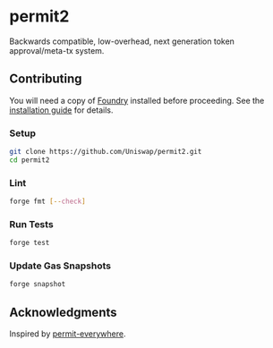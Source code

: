 # permit2

Backwards compatible, low-overhead, next generation token approval/meta-tx system.

## Contributing

You will need a copy of [Foundry](https://github.com/foundry-rs/foundry) installed before proceeding. See the [installation guide](https://github.com/foundry-rs/foundry#installation) for details.

### Setup

```sh
git clone https://github.com/Uniswap/permit2.git
cd permit2
```

### Lint

```sh
forge fmt [--check]
```

### Run Tests

```sh
forge test
```

### Update Gas Snapshots

```sh
forge snapshot
```

## Acknowledgments

Inspired by [permit-everywhere](https://github.com/merklejerk/permit-everywhere).
